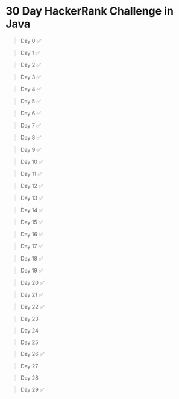 # 30 Day HackerRank Challenge in Java

> Day 0 :white_check_mark:

> Day 1 :white_check_mark:

> Day 2 :white_check_mark:

> Day 3 :white_check_mark:

> Day 4 :white_check_mark:

> Day 5 :white_check_mark:

> Day 6 :white_check_mark:

> Day 7 :white_check_mark:

> Day 8 :white_check_mark:

> Day 9 :white_check_mark:

> Day 10 :white_check_mark:

> Day 11 :white_check_mark:

> Day 12 :white_check_mark:

> Day 13 :white_check_mark:

> Day 14 :white_check_mark:

> Day 15 :white_check_mark:

> Day 16 :white_check_mark:

> Day 17 :white_check_mark:

> Day 18 :white_check_mark:

> Day 19 :white_check_mark:

> Day 20 :white_check_mark:

> Day 21 :white_check_mark:

> Day 22 :white_check_mark:

> Day 23

> Day 24

> Day 25

> Day 26 :white_check_mark:

> Day 27

> Day 28

> Day 29 :white_check_mark:
